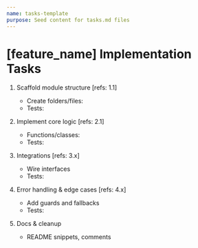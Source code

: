 ```yaml
---
name: tasks-template
purpose: Seed content for tasks.md files
---
```


# [feature_name] Implementation Tasks

1. Scaffold module structure [refs: 1.1]
   - Create folders/files: <list>
   - Tests: <minimal>

2. Implement core logic [refs: 2.1]
   - Functions/classes: <list>
   - Tests: <cases>

3. Integrations [refs: 3.x]
   - Wire interfaces
   - Tests: <integration>

4. Error handling & edge cases [refs: 4.x]
   - Add guards and fallbacks
   - Tests: <edge cases>

5. Docs & cleanup
   - README snippets, comments

